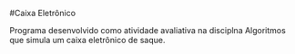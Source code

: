 #Caixa Eletrônico

Programa desenvolvido como atividade avaliativa na disciplna Algoritmos que simula um caixa eletrônico de saque.
